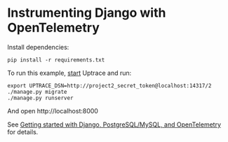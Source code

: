 # Instrumenting Django with OpenTelemetry

Install dependencies:

```shell
pip install -r requirements.txt
```

To run this example, [start](https://github.com/uptrace/uptrace/tree/master/example/docker) Uptrace
and run:

```shell
export UPTRACE_DSN=http://project2_secret_token@localhost:14317/2
./manage.py migrate
./manage.py runserver
```

And open http://localhost:8000

See
[Getting started with Django, PostgreSQL/MySQL, and OpenTelemetry](https://uptrace.dev/get/opentelemetry-django.html)
for details.
